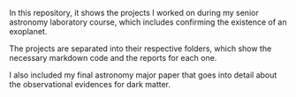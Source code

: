 In this repository, it shows the projects I worked on during my senior astronomy laboratory course, which includes confirming the existence of an exoplanet.

The projects are separated into their respective folders, which show the necessary markdown code and the reports for each one. 

I also included my final astronomy major paper that goes into detail about the observational evidences for dark matter. 

